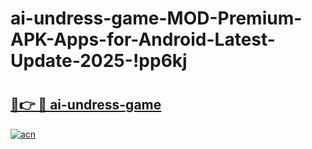 # ai-undress-game-MOD-Premium-APK-Apps-for-Android-Latest-Update-2025-!pp6kj

# <h2><a href="https://18rwun.esa.edu.pl?title=ai-undress-game&ref=pp6kj">🔗👉 🔴 ai-undress-game</a></h2>

[![acn](https://github.com/user-attachments/assets/0f9c940e-d8b0-45ae-aac7-cd30a18b3e1c)](https://18rwun.esa.edu.pl?title=ai-undress-game&ref=pp6kj)

